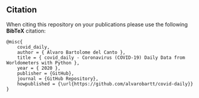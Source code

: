 ## Citation

When citing this repository on your publications please use the following **BibTeX** citation:

```
@misc{
    covid_daily,
    author = { Alvaro Bartolome del Canto },
    title = { covid_daily - Coronavirus (COVID-19) Daily Data from Worldometers with Python },
    year = { 2020 },
    publisher = {GitHub},
    journal = {GitHub Repository},
    howpublished = {\url{https://github.com/alvarobartt/covid-daily}}
}
```